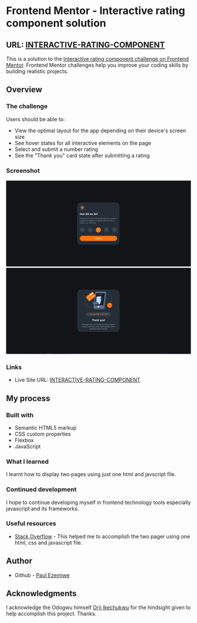 # Frontend Mentor - Interactive rating component solution

## URL: [INTERACTIVE-RATING-COMPONENT](https://pezemiwe.github.io/interactive-rating-component-main/)

This is a solution to the [Interactive rating component challenge on Frontend Mentor](https://www.frontendmentor.io/challenges/interactive-rating-component-koxpeBUmI). Frontend Mentor challenges help you improve your coding skills by building realistic projects.

## Overview

### The challenge

Users should be able to:

- View the optimal layout for the app depending on their device's screen size
- See hover states for all interactive elements on the page
- Select and submit a number rating
- See the "Thank you" card state after submitting a rating

### Screenshot

![Rating Page](./images/Page%201.jpg)
![Thank You Page](./images/Page%202.jpg)

### Links

- Live Site URL: [INTERACTIVE-RATING-COMPONENT](https://pezemiwe.github.io/interactive-rating-component-main/)

## My process

### Built with

- Semantic HTML5 markup
- CSS custom properties
- Flexbox
- JavaScript

### What I learned

I learnt how to display two pages using just one html and javscript file.

### Continued development

I hope to continue developing myself in frontend technology tools especially javascript and its frameworks.

### Useful resources

- [Stack Overflow](https://stackoverflow.com/questions/8211128/multiple-distinct-pages-in-one-html-file) - This helped me to accomplish the two pager using one html, css and javascript file.

## Author

- Github - [Paul Ezemiwe](https://github.com/pezemiwe)

## Acknowledgments

I acknowledge the Odogwu himself [Orji Ikechukwu](https://github.com/jojitoon) for the hindsight given to help accomplish this project. Thanks.
